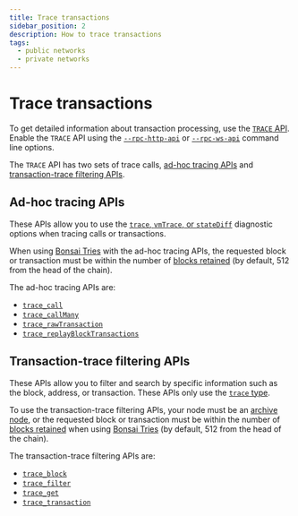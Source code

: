 ```yaml
---
title: Trace transactions
sidebar_position: 2
description: How to trace transactions
tags:
  - public networks
  - private networks
---
```


# Trace transactions

To get detailed information about transaction processing, use the [`TRACE` API](../../reference/api/index.md#trace-methods). Enable the `TRACE` API using the [`--rpc-http-api`](../../reference/cli/options.md#rpc-http-api) or [`--rpc-ws-api`](../../reference/cli/options.md#rpc-ws-api) command line options.

The `TRACE` API has two sets of trace calls, [ad-hoc tracing APIs](#ad-hoc-tracing-apis) and [transaction-trace filtering APIs](#transaction-trace-filtering-apis).

## Ad-hoc tracing APIs

These APIs allow you to use the [`trace`, `vmTrace`, or `stateDiff`](../../reference/trace-types.md) diagnostic options when tracing calls or transactions.

When using [Bonsai Tries](../../concepts/data-storage-formats.md#bonsai-tries) with the ad-hoc
tracing APIs, the requested block or transaction must be within the number of
[blocks retained](../../reference/cli/options.md#bonsai-historical-block-limit) (by default, 512 
from the head of the chain).

The ad-hoc tracing APIs are:

- [`trace_call`](../../reference/api/index.md#trace_call)
- [`trace_callMany`](../../reference/api/index.md#trace_callmany)
- [`trace_rawTransaction`](../../reference/api/index.md#trace_rawtransaction)
- [`trace_replayBlockTransactions`](../../reference/api/index.md#trace_replayblocktransactions)

## Transaction-trace filtering APIs

These APIs allow you to filter and search by specific information such as the block, address, or transaction. These APIs only use the [`trace` type](../../reference/trace-types.md#trace).

To use the transaction-trace filtering APIs, your node must be an
[archive node](../../get-started/connect/sync-node.md#run-an-archive-node), or the requested block
or transaction must be within the number of
[blocks retained](../../reference/cli/options.md#bonsai-historical-block-limit) when using
[Bonsai Tries](../../concepts/data-storage-formats.md#bonsai-tries) (by default, 512 from the head
of the chain).

The transaction-trace filtering APIs are:

- [`trace_block`](../../reference/api/index.md#trace_block)
- [`trace_filter`](../../reference/api/index.md#trace_filter)
- [`trace_get`](../../reference/api/index.md#trace_get)
- [`trace_transaction`](../../reference/api/index.md#trace_transaction)
